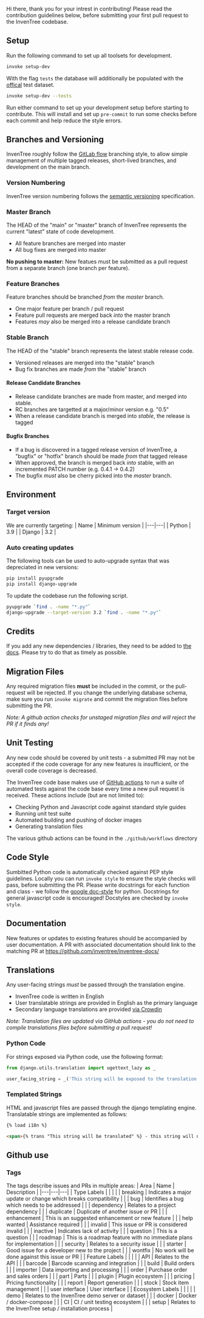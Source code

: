 Hi there, thank you for your intrest in contributing!
Please read the contribution guidelines below, before submitting your first pull request to the InvenTree codebase.

## Setup

Run the following command to set up all toolsets for development.
```bash
invoke setup-dev
```

With the flag `tests` the database will additionally be populated with the [offical](https://github.com/inventree/demo-dataset) test dataset.
```bash
invoke setup-dev --tests
```

Run either command to set up your development setup before starting to contribute. This will install and set up `pre-commit` to run some checks before each commit and help reduce the style errors.

## Branches and Versioning

InvenTree roughly follow the [GitLab flow](https://docs.gitlab.com/ee/topics/gitlab_flow.html) branching style, to allow simple management of multiple tagged releases, short-lived branches, and development on the main branch.

### Version Numbering

InvenTree version numbering follows the [semantic versioning](https://semver.org/) specification.

### Master Branch

The HEAD of the "main" or "master" branch of InvenTree represents the current "latest" state of code development.

- All feature branches are merged into master
- All bug fixes are merged into master

**No pushing to master:** New featues must be submitted as a pull request from a separate branch (one branch per feature).

### Feature Branches

Feature branches should be branched *from* the *master* branch.

- One major feature per branch / pull request
- Feature pull requests are merged back *into* the master branch
- Features *may* also be merged into a release candidate branch

### Stable Branch

The HEAD of the "stable" branch represents the latest stable release code.

- Versioned releases are merged into the "stable" branch
- Bug fix branches are made *from* the "stable" branch

#### Release Candidate Branches

- Release candidate branches are made from master, and merged into stable.
- RC branches are targetted at a major/minor version e.g. "0.5"
- When a release candidate branch is merged into *stable*, the release is tagged

#### Bugfix Branches

- If a bug is discovered in a tagged release version of InvenTree, a "bugfix" or "hotfix" branch should be made *from* that tagged release
- When approved, the branch is merged back *into* stable, with an incremented PATCH number (e.g. 0.4.1 -> 0.4.2)
- The bugfix *must* also be cherry picked into the *master* branch.

## Environment
### Target version
We are currently targeting:
| Name | Minimum version |
|---|---|
| Python | 3.9 |
| Django | 3.2 |

### Auto creating updates
The following tools can be used to auto-upgrade syntax that was depreciated in new versions:
```bash
pip install pyupgrade
pip install django-upgrade
```

To update the codebase run the following script.
```bash
pyupgrade `find . -name "*.py"`
django-upgrade --target-version 3.2 `find . -name "*.py"`
```

## Credits
If you add any new dependencies / libraries, they need to be added to [the docs](https://github.com/inventree/inventree-docs/blob/master/docs/credits.md). Please try to do that as timely as possible.


## Migration Files

Any required migration files **must** be included in the commit, or the pull-request will be rejected. If you change the underlying database schema, make sure you run `invoke migrate` and commit the migration files before submitting the PR.

*Note: A github action checks for unstaged migration files and will reject the PR if it finds any!*

## Unit Testing

Any new code should be covered by unit tests - a submitted PR may not be accepted if the code coverage for any new features is insufficient, or the overall code coverage is decreased.

The InvenTree code base makes use of [GitHub actions](https://github.com/features/actions) to run a suite of automated tests against the code base every time a new pull request is received. These actions include (but are not limited to):

- Checking Python and Javascript code against standard style guides
- Running unit test suite
- Automated building and pushing of docker images
- Generating translation files

The various github actions can be found in the `./github/workflows` directory

## Code Style

Sumbitted Python code is automatically checked against PEP style guidelines. Locally you can run `invoke style` to ensure the style checks will pass, before submitting the PR.
Please write docstrings for each function and class - we follow the [google doc-style](https://google.github.io/styleguide/pyguide.html#38-comments-and-docstrings) for python. Docstrings for general javascript code is encouraged! Docstyles are checked by `invoke style`.

## Documentation

New features or updates to existing features should be accompanied by user documentation. A PR with associated documentation should link to the matching PR at https://github.com/inventree/inventree-docs/

## Translations

Any user-facing strings *must* be passed through the translation engine.

- InvenTree code is written in English
- User translatable strings are provided in English as the primary language
- Secondary language translations are provided [via Crowdin](https://crowdin.com/project/inventree)

*Note: Translation files are updated via GitHub actions - you do not need to compile translations files before submitting a pull request!*

### Python Code

For strings exposed via Python code, use the following format:

```python
from django.utils.translation import ugettext_lazy as _

user_facing_string = _('This string will be exposed to the translation engine!')
```

### Templated Strings

HTML and javascript files are passed through the django templating engine. Translatable strings are implemented as follows:

```html
{% load i18n %}

<span>{% trans "This string will be translated" %} - this string will not!</span>
```

## Github use
### Tags
The tags describe issues and PRs in multiple areas:
| Area | Name | Description |
|---|---|---|
| Type Labels |  |  |
|  | breaking | Indicates a major update or change which breaks compatibility |
|  | bug | Identifies a bug which needs to be addressed |
|  | dependency | Relates to a project dependency |
|  | duplicate | Duplicate of another issue or PR |
|  | enhancement | This is an suggested enhancement or new feature |
|  | help wanted | Assistance required |
|  | invalid | This issue or PR is considered invalid |
|  | inactive | Indicates lack of activity |
|  | question | This is a question |
|  | roadmap | This is a roadmap feature with no immediate plans for implementation |
|  | security | Relates to a security issue |
|  | starter | Good issue for a developer new to the project |
|  | wontfix | No work will be done against this issue or PR |
| Feature Labels |  |  |
|  | API | Relates to the API |
|  | barcode | Barcode scanning and integration |
|  | build | Build orders |
|  | importer | Data importing and processing |
|  | order | Purchase order and sales orders |
|  | part | Parts |
|  | plugin | Plugin ecosystem |
|  | pricing | Pricing functionality |
|  | report | Report generation |
|  | stock | Stock item management |
|  | user interface | User interface |
| Ecosystem Labels |  |  |
|  | demo | Relates to the InvenTree demo server or dataset |
|  | docker | Docker / docker-compose |
|  | CI | CI / unit testing ecosystem |
|  | setup | Relates to the InvenTree setup / installation process |
